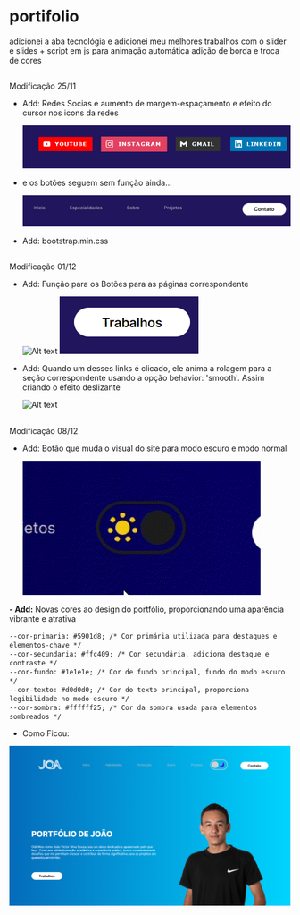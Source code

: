 # portifolio
adicionei a aba tecnológia e adicionei meu melhores trabalhos com o slider e slides + script em js para animação automática
adição de borda e troca de cores

##

Modificação 25/11
- Add: Redes Socias e aumento de margem-espaçamento e efeito do cursor nos icons da redes

    ![Alt text](images/image.png)

- e os botões seguem sem função ainda...

    ![Alt text](images/tela-bt.png)

- Add: bootstrap.min.css

##

Modificação 01/12
- Add: Função para os Botões para as páginas correspondente

    ![Alt text](images/botões.png)
    ![Alt text](images/trabalhos.png)

- Add: Quando um desses links é clicado, ele anima a rolagem para a seção correspondente usando a opção behavior: 'smooth'. Assim criando o efeito deslizante

    ![Alt text](images/efeito-deslizante.gif)

##

Modificação 08/12
- Add: Botão que muda o visual do site para modo escuro e modo normal

    ![Alt text](images/toggle%20mode.gif)

**- Add:** Novas cores ao design do portfólio, proporcionando uma aparência vibrante e atrativa

    --cor-primaria: #5901d8; /* Cor primária utilizada para destaques e elementos-chave */
    --cor-secundaria: #ffc409; /* Cor secundária, adiciona destaque e contraste */
    --cor-fundo: #1e1e1e; /* Cor de fundo principal, fundo do modo escuro */
    --cor-texto: #d0d0d0; /* Cor do texto principal, proporciona legibilidade no modo escuro */
    --cor-sombra: #ffffff25; /* Cor da sombra usada para elementos sombreados */

- Como Ficou:

![Alt text](images/image-6.png)